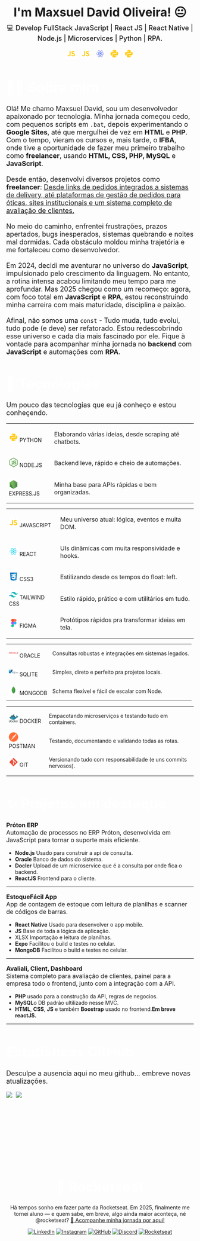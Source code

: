 
<div id="page">

<div id="intro">

  <h1 align="center" style="border: none; padding: 0; margin: 0; font-size: 2rem;font-weight: bold; border-color:transparent;">I'm Maxsuel David Oliveira! 😐</h1>

  <p align="center" style="font-weight: 600; margin-top:10px;  font-weight: 500;
  font-size: 18px;">
    💻 Develop FullStack JavaScript | React JS | React Native | Node.js | Microservices | Python | RPA.
  </p>

</div>

<p align=center>
  <img src="icons/javascript.svg" width=25 style="margin-right: 10px">
  <img src="icons/javascript.svg" width=25  style="margin-right: 10px">
  <img src="icons/react_native.svg" width=25  style="margin-right: 10px">
  <img src="icons/python.svg" width=25  style="margin-right: 10px">
  <img src="icons/python.svg" width=25>
</p>

<div class="content" id="about">

  <h1 style="font-size: 2.3rem; color: white; font-weight: bold; border-color:transparent;">👨‍💻 Sobre mim</h1>

  <p style="font-size: 18px;">
  Olá! Me chamo Maxsuel David, sou um desenvolvedor apaixonado por tecnologia. Minha jornada começou cedo, com pequenos scripts em <code>.bat</code>, depois experimentando o <strong>Google Sites</strong>, até que mergulhei de vez em <strong>HTML</strong> e <strong>PHP</strong>. Com o tempo, vieram os cursos e, mais tarde, o <strong>IFBA</strong>, onde tive a oportunidade de fazer meu primeiro trabalho como <strong>freelancer</strong>, usando <strong>HTML, CSS, PHP, MySQL</strong> e <strong>JavaScript</strong>.</br></br>
  Desde então, desenvolvi diversos projetos como <strong>freelancer</strong>: <u>Desde links de pedidos integrados a sistemas de delivery, até plataformas de gestão de pedidos para óticas, sites institucionais e um sistema completo de avaliação de clientes.</u></br></br>
  No meio do caminho, enfrentei frustrações, prazos apertados, bugs inesperados, sistemas quebrando e noites mal dormidas. Cada obstáculo moldou minha trajetória e me fortaleceu como desenvolvedor.</br></br>
  Em 2024, decidi me aventurar no universo do <strong>JavaScript</strong>, impulsionado pelo crescimento da linguagem. No entanto, a rotina intensa acabou limitando meu tempo para me aprofundar. Mas 2025 chegou como um recomeço: agora, com foco total em <strong>JavaScript</strong> e <strong>RPA</strong>, estou reconstruindo minha carreira com mais maturidade, disciplina e paixão.</br></br>
  Afinal, não somos uma <code>const</code> - Tudo muda, tudo evolui, tudo pode (e deve) ser refatorado. Estou redescobrindo esse universo e cada dia mais fascinado por ele. Fique à vontade para acompanhar minha jornada no <strong>backend</strong> com <strong>JavaScript</strong> e automações com <strong>RPA</strong>.

</p>

</div>

<div class="content" id="stacks">

  <h1 style="font-size: 2.3rem; color: white; font-weight: bold; border-color:transparent;">🚀 Tecnologias</h1>

  <p style="font-size : 18px">
  Um pouco das tecnologias que eu já conheço e estou conheçendo.
  </p>

<table>
  <tbody>
    <tr>
      <td>
        <div class="stacks-container">
          <img src="icons/python.svg" width="25">
          <span class="sub-title">PYTHON
        </div>
      </td>
      <td>
        <p style="font-size : 16px;">
          Elaborando várias ideias, desde scraping até chatbots.
        </p>
      </td>
    </tr>
    <tr>
      <td>
        <div class="stacks-container">
          <img src="icons/nodejs.svg" width="25">
          <span class="sub-title">NODE.JS
        </div>
      </td>
      <td>
        <p style="font-size : 16px;">
          Backend leve, rápido e cheio de automações.
        </p>
      </td>
    </tr>
    <tr>
      <td>
        <div class="stacks-container">
          <img src="icons/express.svg" width="25">
          <span class="sub-title">EXPRESS.JS
        </div>
      </td>
      <td>
        <p style="font-size : 16px;">
          Minha base para APIs rápidas e bem organizadas.
        </p>
      </td>
    </tr>
  </tbody>
</table>

<table>
  <tbody>
    <tr>
      <td>
        <div class="stacks-container">
          <img src="icons/javascript.svg" width="25">
          <span class="sub-title">JAVASCRIPT
        </div>
      </td>
      <td>
        <p style="font-size : 16px;">
          Meu universo atual: lógica, eventos e muita DOM.
        </p>
      </td>
    </tr>
    <tr>
      <td>
        <div class="stacks-container">
          <img src="icons/react.svg" width="25">
          <span class="sub-title">REACT
        </div>
      </td>
      <td>
        <p style="font-size : 16px;">
          UIs dinâmicas com muita responsividade e hooks.
        </p>
      </td>
    </tr>
    <tr>
      <td>
        <div class="stacks-container">
          <img src="icons/css.svg" width="25">
          <span class="sub-title">CSS3
        </div>
      </td>
      <td>
        <p style="font-size : 16px;">
          Estilizando desde os tempos do float: left.
        </p>
      </td>
    </tr>
    <tr>
      <td>
        <div class="stacks-container">
          <img src="icons/tailwindcss.svg" width="25">
          <span class="sub-title">TAILWIND CSS
        </div>
      </td>
      <td>
        <p style="font-size : 16px;">
          Estilo rápido, prático e com utilitários em tudo.
        </p>
      </td>
    </tr>
    <tr>
      <td>
        <div class="stacks-container">
          <img src="icons/figma.svg" width="25">
          <span class="sub-title">FIGMA
        </div>
      </td>
      <td>
        <p style="font-size : 16px;">
          Protótipos rápidos pra transformar ideias em tela.
        </p>
      </td>
    </tr>
  </tbody>
</table>

<table>
  <tbody>
    <tr>
      <td>
        <div class="stacks-container">
          <img src="icons/oracle.svg" width="25">
          <span class="sub-title">ORACLE
        </div>
      </td>
      <td>
        <p class="stacks-text">
          Consultas robustas e integrações em sistemas legados.
        </p>
      </td>
    </tr>
    <tr>
      <td>
        <div class="stacks-container">
          <img src="icons/sqlite.svg" width="25">
          <span class="sub-title">SQLITE
        </div>
      </td>
      <td>
        <p class="stacks-text">
          Simples, direto e perfeito pra projetos locais.
        </p>
      </td>
    </tr>
    <tr>
      <td>
        <div class="stacks-container">
          <img src="icons/mongo.svg" width="25">
          <span class="sub-title">MONGODB
        </div>
      </td>
      <td>
        <p class="stacks-text">
          Schema flexível e fácil de escalar com Node.
        </p>
      </td>
    </tr>
  </tbody>
</table>

<table>
  <tbody>
    <tr>
      <td>
        <div class="stacks-container">
          <img src="icons/docker.svg" width="25">
          <span class="sub-title">DOCKER
        </div>
      </td>
      <td>
        <p class="stacks-text">
          Empacotando microserviços e testando tudo em containers.
        </p>
      </td>
    </tr>
    <tr>
      <td>
        <div class="stacks-container">
          <img src="icons/postman.svg" width="25">
          <span class="sub-title">POSTMAN
        </div>
      </td>
      <td>
        <p class="stacks-text">
          Testando, documentando e validando todas as rotas.
        </p>
      </td>
    </tr>
    <tr>
      <td>
        <div class="stacks-container">
          <img src="icons/git.svg" width="25">
          <span class="sub-title">GIT
        </div>
      </td>
      <td>
        <p class="stacks-text">
          Versionando tudo com responsabilidade (e uns commits nervosos).
        </p>
      </td>
    </tr>
  </tbody>
</table>

<div class="content" id="projects">
<h1 style="font-size: 2.3rem; color: white; font-weight: bold;">
✨ Projetos em destaque
</h1>

<p style="font-size : 16px;">
<b>Próton ERP</b></br>
Automação de processos no ERP Próton, desenvolvida em JavaScript para tornar o suporte mais eficiente.</p>

<ul><li><b>Node.js</b> Usado para construir a api de consulta.</li>
<li><b>Oracle</b> Banco de dados do sistema.</li>
<li><b>Docler</b> Upload de um microservice que é a consulta por onde fica o backend.</li>
<li><b>ReactJS</b> Frontend para o cliente.</li></ul>


***

<p style="font-size : 16px;">
<b>EstoqueFácil App</b></br>
App de contagem de estoque com leitura de planilhas e scanner de códigos de barras.</p>

<ul>
<li><b>React Native</b> Usado para desenvolver o app mobile.</li>
<li><b>JS</b> Base de toda a lógica da aplicação.</li>
<li>XLSX Importação e leitura de planilhas.</li>
<li><b>Expo</b> Facilitou o build e testes no celular.</li>
<li><b>MongoDB</b> Facilitou o build e testes no celular.</li>
</ul>


***

<p style="font-size : 16px;">
<b>Avaliali, Client, Dashboard</b></br>
Sistema completo para avaliação de clientes, painel para a empresa todo o frontend, junto com a integração com a API.
</p>

<ul>
<li><b>PHP</b> usado para a construção da API, regras de negocios.</li>
<li><b>MySQL</b>o DB padrão ultilizado nesse MVC.</li>
<li><b>HTML</b>, <b>CSS</b>, <b>JS</b> e também <b>Boostrap</b> usado no frontend.<b>Em breve reactJS.</b></li>
</ul>


***

<h1 style="font-size: 2.3rem; color: white; font-weight: bold;">
  Estatísticas GitHub
</h1>
<p style="font-size : 18px;">
Desculpe a ausencia aqui no meu github... embreve novas atualizações.
</p>

<div style="display : flex; gap : 10px;">
<img
  height="180em"
  src="https://github-readme-stats.vercel.app/api?username=MaxsuelOliveira&show_icons=true&theme=vue-dark&include_all_commits=true&count_private=true"
/>
<img
  height="180em"
  src="https://github-readme-stats.vercel.app/api/top-langs/?username=MaxsuelOliveira&layout=compact&langs_count=8&theme=vue-dark"
/>
</div>


<div align=center>
<h1 style="font-size: 2.3rem; color: white; font-weight: bold;">
  🚀  Rocketseat
</h1>
<p>Há tempos sonho em fazer parte da Rocketseat. Em 2025, finalmente me tornei aluno — e quem sabe, em breve, algo ainda maior aconteça, né @rocketseat? <a href="https://app.rocketseat.com.br/me/md-04583" title="Dá um pulo aqui" target="new_blank">🚀 Acompanhe minha jornada por aqui!</a></p>

[![LinkedIn](https://img.shields.io/badge/LinkedIn-0077B5?style=for-the-badge&logo=linkedin&logoColor=white)](https://www.linkedin.com/in/)
[![Instagram](https://img.shields.io/badge/Instagram-E4405F?style=for-the-badge&logo=instagram&logoColor=white)](https://instagram.com/)
[![GitHub](https://img.shields.io/badge/GitHub-181717?style=for-the-badge&logo=github&logoColor=white)](https://github.com/MaxsuelOliveira)
[![Discord](https://img.shields.io/badge/Discord-181717?style=for-the-badge&logo=discord&logoColor=white)](https://github.com/)
[![Rocketseat](https://img.shields.io/badge/Rocketseat-181717?style=for-the-badge&logo=rocketseat&logoColor=white)](https://app.rocketseat.com.br/me/md-04583)
</div>

